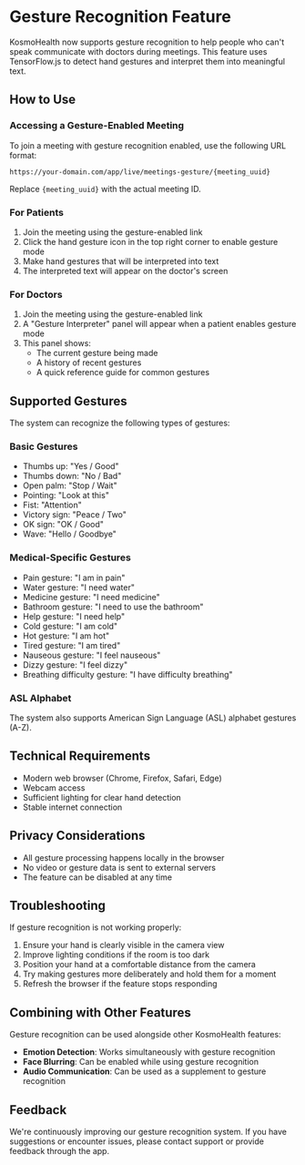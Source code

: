 # Gesture Recognition Feature

KosmoHealth now supports gesture recognition to help people who can't speak communicate with doctors during meetings. This feature uses TensorFlow.js to detect hand gestures and interpret them into meaningful text.

## How to Use

### Accessing a Gesture-Enabled Meeting

To join a meeting with gesture recognition enabled, use the following URL format:

```
https://your-domain.com/app/live/meetings-gesture/{meeting_uuid}
```

Replace `{meeting_uuid}` with the actual meeting ID.

### For Patients

1. Join the meeting using the gesture-enabled link
2. Click the hand gesture icon in the top right corner to enable gesture mode
3. Make hand gestures that will be interpreted into text
4. The interpreted text will appear on the doctor's screen

### For Doctors

1. Join the meeting using the gesture-enabled link
2. A "Gesture Interpreter" panel will appear when a patient enables gesture mode
3. This panel shows:
   - The current gesture being made
   - A history of recent gestures
   - A quick reference guide for common gestures

## Supported Gestures

The system can recognize the following types of gestures:

### Basic Gestures
- Thumbs up: "Yes / Good"
- Thumbs down: "No / Bad"
- Open palm: "Stop / Wait"
- Pointing: "Look at this"
- Fist: "Attention"
- Victory sign: "Peace / Two"
- OK sign: "OK / Good"
- Wave: "Hello / Goodbye"

### Medical-Specific Gestures
- Pain gesture: "I am in pain"
- Water gesture: "I need water"
- Medicine gesture: "I need medicine"
- Bathroom gesture: "I need to use the bathroom"
- Help gesture: "I need help"
- Cold gesture: "I am cold"
- Hot gesture: "I am hot"
- Tired gesture: "I am tired"
- Nauseous gesture: "I feel nauseous"
- Dizzy gesture: "I feel dizzy"
- Breathing difficulty gesture: "I have difficulty breathing"

### ASL Alphabet
The system also supports American Sign Language (ASL) alphabet gestures (A-Z).

## Technical Requirements

- Modern web browser (Chrome, Firefox, Safari, Edge)
- Webcam access
- Sufficient lighting for clear hand detection
- Stable internet connection

## Privacy Considerations

- All gesture processing happens locally in the browser
- No video or gesture data is sent to external servers
- The feature can be disabled at any time

## Troubleshooting

If gesture recognition is not working properly:

1. Ensure your hand is clearly visible in the camera view
2. Improve lighting conditions if the room is too dark
3. Position your hand at a comfortable distance from the camera
4. Try making gestures more deliberately and hold them for a moment
5. Refresh the browser if the feature stops responding

## Combining with Other Features

Gesture recognition can be used alongside other KosmoHealth features:

- **Emotion Detection**: Works simultaneously with gesture recognition
- **Face Blurring**: Can be enabled while using gesture recognition
- **Audio Communication**: Can be used as a supplement to gesture recognition

## Feedback

We're continuously improving our gesture recognition system. If you have suggestions or encounter issues, please contact support or provide feedback through the app.

